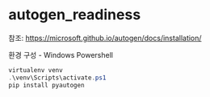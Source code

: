 # autogen_readiness

참조: https://microsoft.github.io/autogen/docs/installation/ 

환경 구성 - Windows Powershell
```powershell
virtualenv venv
.\venv\Scripts\activate.ps1
pip install pyautogen
```



